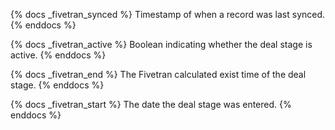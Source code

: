 {% docs _fivetran_synced %}
Timestamp of when a record was last synced.
{% enddocs %}

{% docs _fivetran_active %}
Boolean indicating whether the deal stage is active.
{% enddocs %}

{% docs _fivetran_end %}
The Fivetran calculated exist time of the deal stage. 
{% enddocs %}

{% docs _fivetran_start %}
The date the deal stage was entered.
{% enddocs %}
